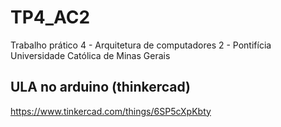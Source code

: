 # TP4_AC2
Trabalho prático 4 - Arquitetura de computadores 2 - Pontifícia Universidade Católica de Minas Gerais

## ULA no arduino (thinkercad)
https://www.tinkercad.com/things/6SP5cXpKbty
